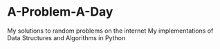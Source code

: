 # A-Problem-A-Day
My solutions to random problems on the internet
My implementations of Data Structures and Algorithms in Python
